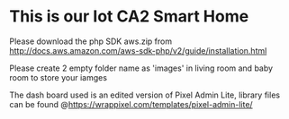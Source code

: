 # This is our Iot CA2 Smart Home

Please download the php SDK aws.zip from http://docs.aws.amazon.com/aws-sdk-php/v2/guide/installation.html

Please create 2 empty folder name as 'images' in living room and baby room to store your iamges

The dash board used is an edited version of Pixel Admin Lite, library files can be found @https://wrappixel.com/templates/pixel-admin-lite/
